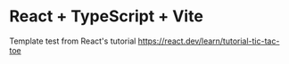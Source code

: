 # React + TypeScript + Vite

Template test from React's tutorial https://react.dev/learn/tutorial-tic-tac-toe
